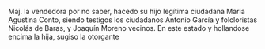 Maj. la vendedora por no saber, hacedo su hijo legítima ciudadana Maria Agustina Conto, siendo testigos los ciudadanos Antonio García y folcloristas Nicolás de Baras, y Joaquín Moreno vecinos. En este estado y hollandose encima la hija, sugiso la otorgante